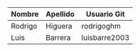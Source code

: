 |Nombre|Apellido|Usuario Git|
|-------|--------|------------|
|Rodrigo|Higuera|rodrigoghm|
|Luis|Barrera|luisbarre2003|
